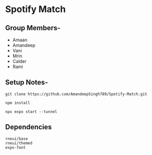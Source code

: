 # Spotify Match

## Group Members-
- Amaan
- Amandeep
- Vani
- Mrin
- Calder
- Rami

## Setup Notes-

`git clone https://github.com/AmandeepSingh789/Spotify-Match.git`

`npm install`

`npx expo start --tunnel`

## Dependencies 

    rneui/base
    rneui/themed
    expo-font
